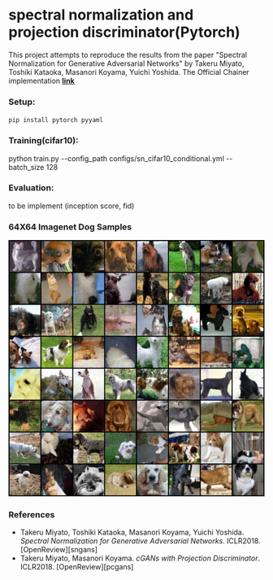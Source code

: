 # spectral normalization and projection discriminator(Pytorch)
This project attempts to reproduce the results from the paper "Spectral Normalization for Generative Adversarial Networks" by Takeru Miyato, Toshiki Kataoka, Masanori Koyama, Yuichi Yoshida. The Official Chainer implementation [**link**](https://github.com/pfnet-research/sngan_projection)

### Setup:
`pip install pytorch pyyaml`

### Training(cifar10):
python train.py --config_path configs/sn_cifar10_conditional.yml --batch_size 128

### Evaluation:
to be implement (inception score, fid)

### 64X64 Imagenet Dog Samples
![](samples/250000_img.png)

### References
- Takeru Miyato, Toshiki Kataoka, Masanori Koyama, Yuichi Yoshida. *Spectral Normalization for Generative Adversarial Networks*. ICLR2018. [OpenReview][sngans]
- Takeru Miyato, Masanori Koyama. *cGANs with Projection Discriminator*. ICLR2018. [OpenReview][pcgans]

